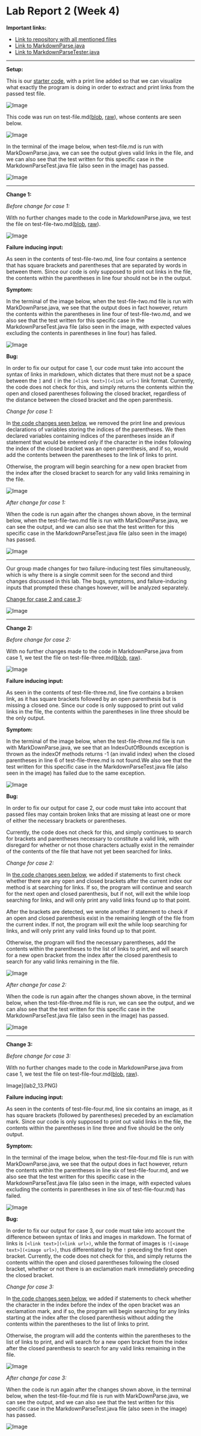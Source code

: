 # Lab Report 2 (Week 4)


**Important links:**

- [Link to repository with all mentioned files](https://github.com/harshi-cse/markdown-parse)
- [Link to MarkdownParse.java](https://github.com/harshi-cse/markdown-parse/commits/main/MarkdownParse.java)
- [Link to MarkdownParseTester.java](https://github.com/harshi-cse/markdown-parse/blob/main/MarkdownParseTest.java)

---
**Setup:**

This is our [starter code](https://github.com/harshi-cse/markdown-parse/commit/b8d6a71999434efefe7cce938873161db28a8629#diff-c703a0ec03474d601c6bf846740b293e0538bccf38d5f677a302457479e9c652), with a print line added so that we can visualize what exactly the program is doing in order to extract and print links from the passed test file.

![Image](lab2_1.PNG)

This code was run on test-file.md([blob](https://github.com/harshi-cse/markdown-parse/blob/main/test-file.md), [raw](https://raw.githubusercontent.com/harshi-cse/markdown-parse/main/test-file.md)), whose contents are seen below.

![Image](lab2_2.PNG)

In the terminal of the image below, when test-file.md is run with MarkDownParse.java, we can see the output gives valid links in the file, and we can also see that the test written for this specific case in the MarkdownParseTest.java file (also seen in the image) has passed.

![Image](lab2_3.PNG)

---

**Change 1:**

*Before change for case 1:*

With no further changes made to the code in MarkdownParse.java, we test the file on test-file-two.md([blob](https://github.com/harshi-cse/markdown-parse/blob/main/test-file-two.md), [raw](https://raw.githubusercontent.com/harshi-cse/markdown-parse/main/test-file-two.md)). 

![Image](lab2_4.PNG)

**Failure inducing input:** 

As seen in the contents of test-file-two.md, line four contains a sentence that has square brackets and parentheses that are separated by words in between them. Since our code is only supposed to print out links in the file, the contents within the parentheses in line four should not be in the output. 

**Symptom:** 

In the terminal of the image below, when the test-file-two.md file is run with MarkDownParse.java, we see that the output does in fact however, return the contents within the parentheses in line four of  test-file-two.md, and we also see that the test written for this specific case in the MarkdownParseTest.java file (also seen in the image, with expected values excluding the contents in parentheses in line four) has failed.

![Image](lab2_5.PNG)

**Bug:**

In order to fix our output for case 1, our code must take into account the syntax of links in markdown, which dictates that there must not be a space between the `]` and `(` in the `[<link text>](<link url>)` link format. Currently, the code does not check for this, and simply returns the contents within the open and closed parentheses following the closed bracket, regardless of the distance between the closed bracket and the open parenthesis. 

*Change for case 1:*

In [the code changes seen below](https://github.com/harshi-cse/markdown-parse/commit/75564bd2efcb5dc8f590007e114a74234f45f97e#diff-c703a0ec03474d601c6bf846740b293e0538bccf38d5f677a302457479e9c652), we removed the print line and previous declarations of variables storing the indices of the parentheses. We then declared variables containing indices of the parentheses inside an if statement that would be entered only if the character in the index following the index of the closed bracket was an open parenthesis, and if so, would add the contents between the parentheses to the link of links to print. 

Otherwise, the program will begin searching for a new open bracket from the index after the closed bracket to search for any valid links remaining in the file. 

![Image](lab2_6.PNG)

*After change for case 1:*

When the code is run again after the changes shown above, in the terminal below, when the test-file-two.md file is run with MarkDownParse.java, we can see the output, and we can also see that the test written for this specific case in the MarkdownParseTest.java file (also seen in the image) has passed.

![Image](lab2_7.PNG)

---
Our group made changes for two failure-inducing test files simultaneously, which is why there is a single commit seen for the second and third changes discussed in this lab. The bugs, symptoms, and failure-inducing inputs that prompted these changes however, will be analyzed separately.

[Change for case 2 and case 3](https://github.com/harshi-cse/markdown-parse/commit/c7d765f83ecdcd05fa099515d66eccbade8e3760#diff-c703a0ec03474d601c6bf846740b293e0538bccf38d5f677a302457479e9c652):


![Image](lab2_8.PNG)

---
**Change 2:**

*Before change for case 2:*

With no further changes made to the code in MarkdownParse.java from case 1, we test the file on test-file-three.md([blob](https://github.com/harshi-cse/markdown-parse/blob/main/test-file-three.md), [raw](https://raw.githubusercontent.com/harshi-cse/markdown-parse/main/test-file-three.md)). 

![Image](lab2_9.PNG)

**Failure inducing input:**

As seen in the contents of test-file-three.md, line five contains a broken link, as it has square brackets followed by an open parenthesis but is missing a closed one. Since our code is only supposed to print out valid links in the file, the contents within the parentheses in line three should be the only output. 

**Symptom:**

In the terminal of the image below, when the test-file-three.md file is run with MarkDownParse.java, we see that an IndexOutOfBounds exception is thrown as the indexOf methods returns -1 (an invalid index) when the closed parentheses in line 6 of test-file-three.md is not found.We also see that the test written for this specific case in the MarkdownParseTest.java file (also seen in the image) has failed due to the same exception.

![Image](lab2_10.PNG)

**Bug:**

In order to fix our output for case 2, our code must take into account that passed files may contain broken links that are missing at least one or more of either the necessary brackets or parentheses. 

Currently, the code does not check for this, and simply continues to search for brackets and parentheses necessary to constitute a valid link, with disregard for whether or not those characters actually exist in the remainder of the contents of the file that have not yet been searched for links.

*Change for case 2:*

In [the code changes seen below](https://github.com/harshi-cse/markdown-parse/commit/c7d765f83ecdcd05fa099515d66eccbade8e3760#diff-c703a0ec03474d601c6bf846740b293e0538bccf38d5f677a302457479e9c652), we added if statements to first check whether there are any open and closed brackets after the current index our method is at searching for links. If so, the program will continue and search for the next open and closed parenthesis, but if not, will exit the while loop searching for links, and will only print any valid links found up to that point. 

After the brackets are detected, we wrote another if statement to check if an open and closed parenthesis exist in the remaining length of the file from the current index. If not, the program will exit the while loop searching for links, and will only print any valid links found up to that point. 

Otherwise, the program will find the necessary parentheses, add the contents within the parentheses to the list of links to print, and will search for a new open bracket from the index after the closed parenthesis to search for any valid links remaining in the file. 

![Image](lab2_11.PNG)

*After change for case 2:*

When the code is run again after the changes shown above, in the terminal below, when the test-file-three.md file is run, we can see the output, and we can also see that the test written for this specific case in the MarkdownParseTest.java file (also seen in the image) has passed.

![Image](lab2_12.PNG)

---

**Change 3:**

*Before change for case 3:*

With no further changes made to the code in MarkdownParse.java from case 1, we test the file on test-file-four.md([blob](https://github.com/harshi-cse/markdown-parse/blob/main/test-file-four.md), [raw](https://raw.githubusercontent.com/harshi-cse/markdown-parse/main/test-file-four.md)). 

Image](lab2_13.PNG)

**Failure inducing input:**

As seen in the contents of test-file-four.md, line six contains an image, as it has square brackets (followed by parentheses) preceded by an exclamation mark. Since our code is only supposed to print out valid links in the file, the contents within the parentheses in line three and five should be the only output. 

**Symptom:**

In the terminal of the image below, when the test-file-four.md file is run with MarkDownParse.java, we see that the output does in fact however, return the contents within the parentheses in line six of  test-file-four.md, and we also see that the test written for this specific case in the MarkdownParseTest.java file (also seen in the image, with expected values excluding the contents in parentheses in line six of test-file-four.md) has failed.

![Image](lab2_14.PNG)

**Bug:**

In order to fix our output for case 3, our code must take into account the difference between syntax of links and images in markdown. The format of links is `[<link text>](<link url>)`, while the format of images is `![<image text>](<image url>)`, thus differentiated by the `!` preceding the first open bracket. Currently, the code does not check for this, and simply returns the contents within the open and closed parentheses following the closed bracket, whether or not there is an exclamation mark immediately preceding the closed bracket. 

*Change for case 3:*

In [the code changes seen below](https://github.com/harshi-cse/markdown-parse/commit/c7d765f83ecdcd05fa099515d66eccbade8e3760#diff-c703a0ec03474d601c6bf846740b293e0538bccf38d5f677a302457479e9c652), we added if statements to check whether the character in the index before the index of the open bracket was an exclamation mark, and if so, the program will begin searching for any links starting at the index after the closed parenthesis without adding the contents within the parentheses to the list of links to print. 

Otherwise, the program will add the contents within the parentheses to the list of links to print, and will search for a new open bracket from the index after the closed parenthesis to search for any valid links remaining in the file. 

![Image](lab2_15.PNG)

*After change for case 3:*

When the code is run again after the changes shown above, in the terminal below, when the test-file-four.md file is run with MarkDownParse.java, we can see the output, and we can also see that the test written for this specific case in the MarkdownParseTest.java file (also seen in the image) has passed.

![Image](lab2_16.PNG)
